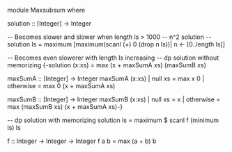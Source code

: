 module Maxsubsum where

solution :: [Integer] -> Integer

-- Becomes slower and slower when length ls > 1000
-- n^2 solution
-- solution ls = maximum [maximum(scanl (+) 0 (drop n ls))| n <- [0..length ls]]

-- Becomes even slowerer with length ls increasing
-- dp solution without memorizing
{-solution (x:xs) = max (x + maxSumA xs) (maxSumB xs)

maxSumA :: [Integer] -> Integer
maxSumA (x:xs)
  | null xs = max x 0
  | otherwise = max 0 (x + maxSumA xs)

maxSumB :: [Integer] -> Integer
maxSumB (x:xs)
  | null xs = x
  | otherwise = max (maxSumB xs)  (x + maxSumA xs)-}

-- dp solution with memorizing
solution ls = maximum $ scanl f (minimum ls) ls

f :: Integer -> Integer -> Integer
f a b = max (a + b) b